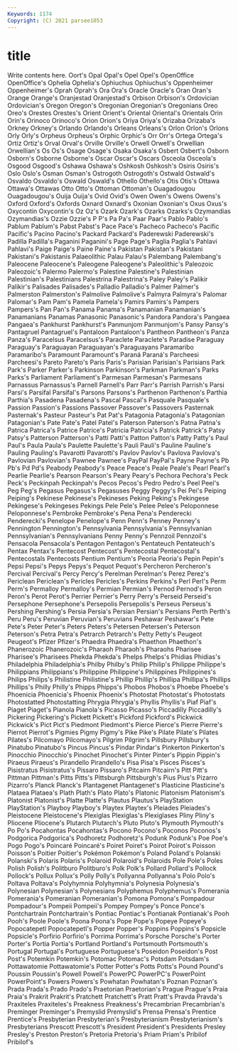 ```yaml
---
Keywords: 1174
Copyright: (C) 2021 parsee1053
---
```


# title

Write contents here.
Oort's Opal Opal's Opel Opel's OpenOffice OpenOffice's
Ophelia Ophelia's Ophiuchus Ophiuchus's Oppenheimer Oppenheimer's Oprah Oprah's Ora Ora's
Oracle Oracle's Oran Oran's Orange Orange's Oranjestad Oranjestad's Orbison Orbison's
Ordovician Ordovician's Oregon Oregon's Oregonian Oregonian's Oregonians Oreo Oreo's Orestes
Orestes's Orient Orient's Oriental Oriental's Orientals Orin Orin's Orinoco Orinoco's
Orion Orion's Oriya Oriya's Orizaba Orizaba's Orkney Orkney's Orlando Orlando's
Orleans Orleans's Orlon Orlon's Orlons Orly Orly's Orpheus Orpheus's Orphic
Orphic's Orr Orr's Ortega Ortega's Ortiz Ortiz's Orval Orval's Orville
Orville's Orwell Orwell's Orwellian Orwellian's Os Os's Osage Osage's Osaka
Osaka's Osbert Osbert's Osborn Osborn's Osborne Osborne's Oscar Oscar's Oscars
Osceola Osceola's Osgood Osgood's Oshawa Oshawa's Oshkosh Oshkosh's Osiris Osiris's
Oslo Oslo's Osman Osman's Ostrogoth Ostrogoth's Ostwald Ostwald's Osvaldo Osvaldo's
Oswald Oswald's Othello Othello's Otis Otis's Ottawa Ottawa's Ottawas Otto
Otto's Ottoman Ottoman's Ouagadougou Ouagadougou's Ouija Ouija's Ovid Ovid's Owen
Owen's Owens Owens's Oxford Oxford's Oxfords Oxnard Oxnard's Oxonian Oxonian's
Oxus Oxus's Oxycontin Oxycontin's Oz Oz's Ozark Ozark's Ozarks Ozarks's
Ozymandias Ozymandias's Ozzie Ozzie's P P's Pa Pa's Paar Paar's
Pablo Pablo's Pablum Pablum's Pabst Pabst's Pace Pace's Pacheco Pacheco's
Pacific Pacific's Pacino Pacino's Packard Packard's Paderewski Paderewski's Padilla Padilla's
Paganini Paganini's Page Page's Paglia Paglia's Pahlavi Pahlavi's Paige Paige's
Paine Paine's Pakistan Pakistan's Pakistani Pakistani's Pakistanis Palaeolithic Palau Palau's
Palembang Palembang's Paleocene Paleocene's Paleogene Paleogene's Paleolithic's Paleozoic Paleozoic's Palermo
Palermo's Palestine Palestine's Palestinian Palestinian's Palestinians Palestrina Palestrina's Paley Paley's
Palikir Palikir's Palisades Palisades's Palladio Palladio's Palmer Palmer's Palmerston Palmerston's
Palmolive Palmolive's Palmyra Palmyra's Palomar Palomar's Pam Pam's Pamela Pamela's
Pamirs Pamirs's Pampers Pampers's Pan Pan's Panama Panama's Panamanian Panamanian's
Panamanians Panamas Panasonic Panasonic's Pandora Pandora's Pangaea Pangaea's Pankhurst Pankhurst's
Panmunjom Panmunjom's Pansy Pansy's Pantagruel Pantagruel's Pantaloon Pantaloon's Pantheon Pantheon's
Panza Panza's Paracelsus Paracelsus's Paraclete Paraclete's Paradise Paraguay Paraguay's Paraguayan
Paraguayan's Paraguayans Paramaribo Paramaribo's Paramount Paramount's Paraná Paraná's Parcheesi Parcheesi's
Pareto Pareto's Paris Paris's Parisian Parisian's Parisians Park Park's Parker
Parker's Parkinson Parkinson's Parkman Parkman's Parks Parks's Parliament Parliament's Parmesan
Parmesan's Parmesans Parnassus Parnassus's Parnell Parnell's Parr Parr's Parrish Parrish's
Parsi Parsi's Parsifal Parsifal's Parsons Parsons's Parthenon Parthenon's Parthia Parthia's
Pasadena Pasadena's Pascal Pascal's Pasquale Pasquale's Passion Passion's Passions Passover
Passover's Passovers Pasternak Pasternak's Pasteur Pasteur's Pat Pat's Patagonia Patagonia's
Patagonian Patagonian's Pate Pate's Patel Patel's Paterson Paterson's Patna Patna's
Patrica Patrica's Patrice Patrice's Patricia Patricia's Patrick Patrick's Patsy Patsy's
Patterson Patterson's Patti Patti's Patton Patton's Patty Patty's Paul Paul's
Paula Paula's Paulette Paulette's Pauli Pauli's Pauline Pauline's Pauling Pauling's
Pavarotti Pavarotti's Pavlov Pavlov's Pavlova Pavlova's Pavlovian Pavlovian's Pawnee Pawnee's
PayPal PayPal's Payne Payne's Pb Pb's Pd Pd's Peabody Peabody's
Peace Peace's Peale Peale's Pearl Pearl's Pearlie Pearlie's Pearson Pearson's
Peary Peary's Pechora Pechora's Peck Peck's Peckinpah Peckinpah's Pecos Pecos's
Pedro Pedro's Peel Peel's Peg Peg's Pegasus Pegasus's Pegasuses Peggy
Peggy's Pei Pei's Peiping Peiping's Pekinese Pekinese's Pekineses Peking Peking's
Pekingese Pekingese's Pekingeses Pekings Pele Pele's Pelee Pelee's Peloponnese Peloponnese's
Pembroke Pembroke's Pena Pena's Penderecki Penderecki's Penelope Penelope's Penn Penn's
Penney Penney's Pennington Pennington's Pennsylvania Pennsylvania's Pennsylvanian Pennsylvanian's Pennsylvanians Penny
Penny's Pennzoil Pennzoil's Pensacola Pensacola's Pentagon Pentagon's Pentateuch Pentateuch's Pentax
Pentax's Pentecost Pentecost's Pentecostal Pentecostal's Pentecostals Pentecosts Pentium Pentium's Peoria
Peoria's Pepin Pepin's Pepsi Pepsi's Pepys Pepys's Pequot Pequot's Percheron
Percheron's Percival Percival's Percy Percy's Perelman Perelman's Perez Perez's Periclean
Periclean's Pericles Pericles's Perkins Perkins's Perl Perl's Perm Perm's Permalloy
Permalloy's Permian Permian's Pernod Pernod's Peron Peron's Perot Perot's Perrier
Perrier's Perry Perry's Perseid Perseid's Persephone Persephone's Persepolis Persepolis's Perseus
Perseus's Pershing Pershing's Persia Persia's Persian Persian's Persians Perth Perth's
Peru Peru's Peruvian Peruvian's Peruvians Peshawar Peshawar's Pete Pete's Peter
Peter's Peters Peters's Petersen Petersen's Peterson Peterson's Petra Petra's Petrarch
Petrarch's Petty Petty's Peugeot Peugeot's Pfizer Pfizer's Phaedra Phaedra's Phaethon
Phaethon's Phanerozoic Phanerozoic's Pharaoh Pharaoh's Pharaohs Pharisee Pharisee's Pharisees Phekda
Phekda's Phelps Phelps's Phidias Phidias's Philadelphia Philadelphia's Philby Philby's Philip
Philip's Philippe Philippe's Philippians Philippians's Philippine Philippine's Philippines Philippines's Philips
Philips's Philistine Philistine's Phillip Phillip's Phillipa Phillipa's Phillips Phillips's Philly
Philly's Phipps Phipps's Phobos Phobos's Phoebe Phoebe's Phoenicia Phoenicia's Phoenix
Phoenix's Photostat Photostat's Photostats Photostatted Photostatting Phrygia Phrygia's Phyllis Phyllis's
Piaf Piaf's Piaget Piaget's Pianola Pianola's Picasso Picasso's Piccadilly Piccadilly's
Pickering Pickering's Pickett Pickett's Pickford Pickford's Pickwick Pickwick's Pict Pict's
Piedmont Piedmont's Pierce Pierce's Pierre Pierre's Pierrot Pierrot's Pigmies Pigmy
Pigmy's Pike Pike's Pilate Pilate's Pilates Pilates's Pilcomayo Pilcomayo's Pilgrim
Pilgrim's Pillsbury Pillsbury's Pinatubo Pinatubo's Pincus Pincus's Pindar Pindar's Pinkerton
Pinkerton's Pinocchio Pinocchio's Pinochet Pinochet's Pinter Pinter's Pippin Pippin's Piraeus
Piraeus's Pirandello Pirandello's Pisa Pisa's Pisces Pisces's Pisistratus Pisistratus's Pissaro
Pissaro's Pitcairn Pitcairn's Pitt Pitt's Pittman Pittman's Pitts Pitts's Pittsburgh
Pittsburgh's Pius Pius's Pizarro Pizarro's Planck Planck's Plantagenet Plantagenet's Plasticine
Plasticine's Plataea Plataea's Plath Plath's Plato Plato's Platonic Platonism Platonism's
Platonist Platonist's Platte Platte's Plautus Plautus's PlayStation PlayStation's Playboy Playboy's
Playtex Playtex's Pleiades Pleiades's Pleistocene Pleistocene's Plexiglas Plexiglas's Plexiglases Pliny
Pliny's Pliocene Pliocene's Plutarch Plutarch's Pluto Pluto's Plymouth Plymouth's Po
Po's Pocahontas Pocahontas's Pocono Pocono's Poconos Poconos's Podgorica Podgorica's Podhoretz
Podhoretz's Podunk Podunk's Poe Poe's Pogo Pogo's Poincaré Poincaré's Poiret
Poiret's Poirot Poirot's Poisson Poisson's Poitier Poitier's Pokémon Pokémon's Poland
Poland's Polanski Polanski's Polaris Polaris's Polaroid Polaroid's Polaroids Pole Pole's
Poles Polish Polish's Politburo Politburo's Polk Polk's Pollard Pollard's Pollock
Pollock's Pollux Pollux's Polly Polly's Pollyanna Pollyanna's Polo Polo's Poltava
Poltava's Polyhymnia Polyhymnia's Polynesia Polynesia's Polynesian Polynesian's Polynesians Polyphemus Polyphemus's
Pomerania Pomerania's Pomeranian Pomeranian's Pomona Pomona's Pompadour Pompadour's Pompeii Pompeii's
Pompey Pompey's Ponce Ponce's Pontchartrain Pontchartrain's Pontiac Pontiac's Pontianak Pontianak's
Pooh Pooh's Poole Poole's Poona Poona's Pope Pope's Popeye Popeye's
Popocatepetl Popocatepetl's Popper Popper's Poppins Poppins's Popsicle Popsicle's Porfirio Porfirio's
Porrima Porrima's Porsche Porsche's Porter Porter's Portia Portia's Portland Portland's
Portsmouth Portsmouth's Portugal Portugal's Portuguese Portuguese's Poseidon Poseidon's Post Post's
Potemkin Potemkin's Potomac Potomac's Potsdam Potsdam's Pottawatomie Pottawatomie's Potter Potter's
Potts Potts's Pound Pound's Poussin Poussin's Powell Powell's PowerPC PowerPC's
PowerPoint PowerPoint's Powers Powers's Powhatan Powhatan's Poznan Poznan's Prada Prada's
Prado Prado's Praetorian Praetorian's Prague Prague's Praia Praia's Prakrit Prakrit's
Pratchett Pratchett's Pratt Pratt's Pravda Pravda's Praxiteles Praxiteles's Preakness Preakness's
Precambrian Precambrian's Preminger Preminger's Premyslid Premyslid's Prensa Prensa's Prentice Prentice's
Presbyterian Presbyterian's Presbyterianism Presbyterianism's Presbyterians Prescott Prescott's President President's Presidents
Presley Presley's Preston Preston's Pretoria Pretoria's Priam Priam's Pribilof Pribilof's
